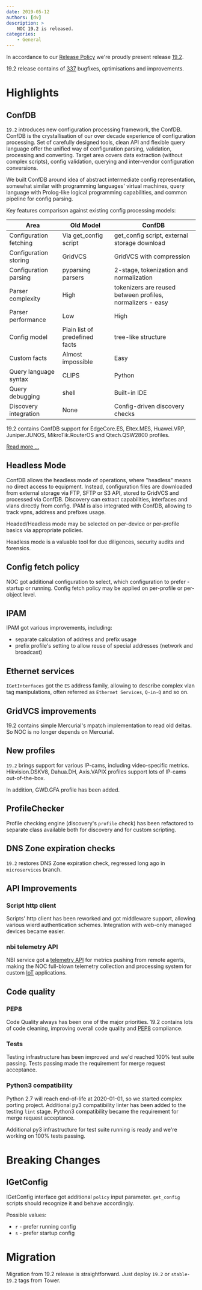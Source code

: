 ```yaml
---
date: 2019-05-12
authors: [dv]
description: >
    NOC 19.2 is released.
categories:
    - General
---
```

In accordance to our [Release Policy](/release-policy/)
we're proudly present release [19.2](https://code.getnoc.com/noc/noc/tags/19.2).

19.2 release contains of [337](https://code.getnoc.com/noc/noc/merge_requests?scope=all&state=merged&milestone_title=19.2) bugfixes, optimisations and improvements.

# Highlights

## ConfDB
`19.2` introduces new configuration processing framework, the ConfDB. 
ConfDB is the crystallisation of our over decade experience of configuration processing.
Set of carefully designed tools, clean API and flexible query language
offer the unified way of configuration parsing, validation, processing and converting. 
Target area covers data extraction (without complex scripts), config validation,
querying and inter-vendor configuration conversions.

We built ConfDB around idea of abstract intermediate config representation,
somewhat similar with programming languages' virtual machines, query
language with Prolog-like logical programming capabilities, and
common pipeline for config parsing.

Key features comparison against existing config processing models:

| Area                   | Old Model                      | ConfDB                                                     |
| ---------------------- | ------------------------------ | ---------------------------------------------------------- |
| Configuration fetching | Via get_config script          | get_config script, external storage download               |
| Configuration storing  | GridVCS                        | GridVCS with compression                                   |
| Configuration parsing  | pyparsing parsers              | 2-stage, tokenization and normalization                    |
| Parser complexity      | High                           | tokenizers are reused between profiles, normalizers - easy |
| Parser performance     | Low                            | High                                                       |
| Config model           | Plain list of predefined facts | tree-like structure                                        |
| Custom facts           | Almost impossible              | Easy                                                       |
| Query language syntax  | CLIPS                          | Python                                                     |
| Query debugging        | shell                          | Built-in IDE                                               |
| Discovery integration  | None                           | Config-driven discovery checks                             |

19.2 contains ConfDB support for EdgeCore.ES, Eltex.MES, Huawei.VRP,
Juniper.JUNOS, MikroTik.RouterOS and Qtech.QSW2800 profiles.

[Read more ...](https://docs.getnoc.com/master/en/dev/confdb.html)

## Headless Mode
ConfDB allows the headless mode of operations, where "headless" means
no direct access to equipment. Instead, configuration files are
downloaded from external storage via FTP, SFTP or S3 API, stored to GridVCS
and processed via ConfDB. Discovery can extract capabilities, interfaces and vlans
directly from config. IPAM is also integrated with ConfDB, allowing to track vpns, address and prefixes usage.

Headed/Headless mode may be selected on per-device or per-profile basics via appropriate policies.

Headless mode is a valuable tool for due diligences, security audits and forensics.

## Config fetch policy
NOC got additional configuration to select, which configuration
to prefer - startup or running. Config fetch policy may be 
applied on per-profile or per-object level.

## IPAM
IPAM got various improvements, including:
* separate calculation of address and prefix usage
* prefix profile's setting to allow reuse of special addresses (network and broadcast)

## Ethernet services
`IGetInterfaces` got the `ES` address family, allowing to describe
complex vlan tag manipulations, often referred as `Ethernet Services`,
`Q-in-Q` and so on.

## GridVCS improvements
19.2 contains simple Mercurial's mpatch implementation to read
old deltas. So NOC is no longer depends on Mercurial. 

## New profiles
`19.2` brings support for various IP-cams, including video-specific
metrics. Hikvision.DSKV8, Dahua.DH, Axis.VAPIX profiles support
lots of IP-cams out-of-the-box.

In addition, GWD.GFA profile has been added.

## ProfileChecker
Profile checking engine (discovery's `profile` check) has been
refactored to separate class available both for discovery
and for custom scripting.

## DNS Zone expiration checks
`19.2` restores DNS Zone expiration check, regressed long ago in
`microservices` branch.

## API Improvements

### Script http client
Scripts' http client has been reworked and got middleware support,
allowing various wierd authentication schemes. Integration with
web-only managed devices became easier.

### nbi telemetry API
NBI service got a [telemetry API](https://docs.getnoc.com/master/en/api/nbi-telemetry.html)
for metrics pushing from remote agents, making the NOC full-blown
telemetry collection and processing system for custom
[IoT](https://en.wikipedia.org/wiki/Internet_of_things) applications.

## Code quality
### PEP8
Code Quality always has been one of the major priorities.
19.2 contains lots of code cleaning, improving overall code quality
and [PEP8](https://www.python.org/dev/peps/pep-0008/) compliance.

### Tests
Testing infrastructure has been improved and we'd reached
100% test suite passing. Tests passing made the requirement
for merge request acceptance.

### Python3 compatibility
Python 2.7 will reach end-of-life at 2020-01-01, so we started complex
porting project. Additional py3 compatibility linter has been added
to the testing `lint` stage. Python3 compatibility became the requirement
for merge request acceptance.

Additional py3   infrastructure for test suite running is ready and
we're working on 100% tests passing.

# Breaking Changes
## IGetConfig
IGetConfig interface got additional `policy` input parameter.
`get_config` scripts should recognize it and behave accordingly.

Possible values:

* `r` - prefer running config
* `s` - prefer startup config

# Migration
Migration from 19.2 release is straightforward. Just deploy 
`19.2` or `stable-19.2` tags from Tower.
